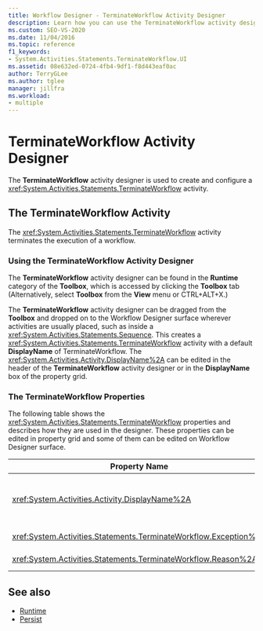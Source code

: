 ```yaml
---
title: Workflow Designer - TerminateWorkflow Activity Designer
description: Learn how you can use the TerminateWorkflow activity designer to create and configure a TerminateWorkflow activity. 
ms.custom: SEO-VS-2020
ms.date: 11/04/2016
ms.topic: reference
f1_keywords:
- System.Activities.Statements.TerminateWorkflow.UI
ms.assetid: 08e632ed-0724-4fb4-9df1-f8d443eaf0ac
author: TerryGLee
ms.author: tglee
manager: jillfra
ms.workload:
- multiple
---
```

# TerminateWorkflow Activity Designer

The **TerminateWorkflow** activity designer is used to create and configure a <xref:System.Activities.Statements.TerminateWorkflow> activity.

## The TerminateWorkflow Activity

The <xref:System.Activities.Statements.TerminateWorkflow> activity terminates the execution of a workflow.

### Using the TerminateWorkflow Activity Designer

The **TerminateWorkflow** activity designer can be found in the **Runtime** category of the **Toolbox**, which is accessed by clicking the **Toolbox** tab (Alternatively, select **Toolbox** from the **View** menu or CTRL+ALT+X.)

The **TerminateWorkflow** activity designer can be dragged from the **Toolbox** and dropped on to the Workflow Designer surface wherever activities are usually placed, such as inside a <xref:System.Activities.Statements.Sequence>. This creates a <xref:System.Activities.Statements.TerminateWorkflow> activity with a default **DisplayName** of TerminateWorkflow. The <xref:System.Activities.Activity.DisplayName%2A> can be edited in the header of the **TerminateWorkflow** activity designer or in the **DisplayName** box of the property grid.

### The TerminateWorkflow Properties

The following table shows the <xref:System.Activities.Statements.TerminateWorkflow> properties and describes how they are used in the designer. These properties can be edited in property grid and some of them can be edited on Workflow Designer surface.

|Property Name|Required|Usage|
|-|--------------|-|
|<xref:System.Activities.Activity.DisplayName%2A>|False|The friendly name of the <xref:System.Activities.Statements.TerminateWorkflow> activity. The default is TerminateWorkflow. Although the display name is not strictly required, it is a best practice to use a display name.|
|<xref:System.Activities.Statements.TerminateWorkflow.Exception%2A>|False|The exception to throw when the workflow is terminated. Set this property in the property grid.|
|<xref:System.Activities.Statements.TerminateWorkflow.Reason%2A>|False|The reason that explains why the workflow was terminated. Set this property in the property grid.|

## See also

- [Runtime](../workflow-designer/runtime-activity-designers.md)
- [Persist](../workflow-designer/persist-activity-designer.md)
